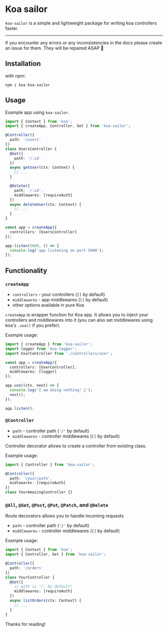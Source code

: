 # Koa sailor

`koa-sailor` is a simple and lightweight package for writing koa controllers faster.

---

If you encounter any errors or any inconsistencies in the docs please create an issue for them. They will be repaired ASAP 🐶

## Installation

with npm:

`npm i koa koa-sailor`

## Usage

Example app using `koa-sailor`.

```ts
import { Context } from 'koa';
import { createApp, Controller, Get } from 'koa-sailor';

@Controller({
  path: '/users'
})
class UsersController {
  @Get({
    path: '/:id'
  })
  async getUser(ctx: Context) {
    // ...
  }

  @Delete({
    path: '/:id',
    middlewares: [requireAuth]
  })
  async deleteUser(ctx: Context) {
    // ...
  }
}

const app = createApp({
  controllers: [UsersController]
});

app.listen(5000, () => {
  console.log('app listening on port 5000');
});
```

## Functionality

### `createApp`

- `controllers` - your controllers (`[]` by default)
- `middlewares` - app middlewares (`[]` by default)
- other options available in pure Koa

`createApp` is wrapper function for Koa app. It allows you to inject your controllers and middlewares into it (you can also set middlewares using koa's `.use()` if you prefer).

Example usage:

```ts
import { createApp } from 'koa-sailor';
import logger from 'koa-logger';
import UserController from './controllers/user';

const app = createApp({
  controllers: [UserController],
  middlewares: [logger]
});

app.use((ctx, next) => {
  console.log('I am doing nothing! 🍾');
  next();
});

app.listen();
```

### `@Controller`

- `path` - controller path (`'/'` by default)
- `middlewares` - controller middlewares (`[]` by default)

Controller decorator allows to create a controller from existing class.

Example usage:

```ts
import { Controller } from 'koa-sailor';

@Controller({
  path: '/your/path',
  midlewares: [requireAuth]
})
class YourAmazingController {}
```

### `@All`, `@Get`, `@Post`, `@Put`, `@Patch`, and `@Delete`

Route decorators allows you to handle incoming requests

- `path` - controller path (`'/'` by default)
- `middlewares` - controller middlewares (`[]` by default)

Example usage:

```ts
import { Context } from 'koa';
import { Controller, Get } from 'koa-sailor';

@Controller({
  path: '/orders'
})
class YourController {
  @Get({
    // path is '/' by default!
    middlewares: [requireAuth]
  })
  async listOrders(ctx: Context) {
    // ...
  }
}
```

Thanks for reading!
